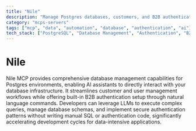 ```yaml
---
title: "Nile"
description: "Manage Postgres databases, customers, and B2B authentication using LLMs"
category: "mcps-servers"
tags: ["mcp", "data", "automation", "database", "authentication", "ai"]
tech_stack: ["PostgreSQL", "Database Management", "Authentication", "B2B SaaS", "LLM Integration"]
---
```


# Nile

Nile MCP provides comprehensive database management capabilities for Postgres environments, enabling AI assistants to directly interact with your database infrastructure. It streamlines customer and user management workflows while offering built-in B2B authentication setup through natural language commands. Developers can leverage LLMs to execute complex queries, manage database schemas, and implement secure authentication patterns without writing manual SQL or authentication code, significantly accelerating development cycles for data-intensive applications.
